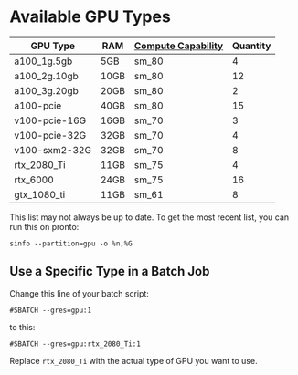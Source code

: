 # Available GPU Types


| GPU Type | RAM | [Compute Capability](https://developer.nvidia.com/cuda-gpus) | Quantity |
|--------- | --- | ------------------ | -------- |
|a100_1g.5gb|5GB|sm_80|4|
|a100_2g.10gb|10GB|sm_80|12|
|a100_3g.20gb|20GB|sm_80|2|
|a100-pcie|40GB|sm_80|15|
|v100-pcie-16G|16GB|sm_70|3|
|v100-pcie-32G|32GB|sm_70|4|
|v100-sxm2-32G|32GB|sm_70|8|
|rtx_2080_Ti|11GB|sm_75|4|
|rtx_6000|24GB|sm_75|16|
|gtx_1080_ti|11GB|sm_61|8|

This list may not always be up to date. To get the most recent list, you can run this on pronto:

```
sinfo --partition=gpu -o %n,%G
```

## Use a Specific Type in a Batch Job

Change this line of your batch script:

```
#SBATCH --gres=gpu:1
```

to this:

```
#SBATCH --gres=gpu:rtx_2080_Ti:1
```

Replace `rtx_2080_Ti` with the actual type of GPU you want to use.

